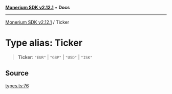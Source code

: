 [**Monerium SDK v2.12.1**](../README.md) • **Docs**

---

[Monerium SDK v2.12.1](../README.md) / Ticker

# Type alias: Ticker

> **Ticker**: `"EUR"` \| `"GBP"` \| `"USD"` \| `"ISK"`

## Source

[types.ts:76](https://github.com/monerium/js-monorepo/blob/63219fde0f935acb35ce19f47571455bbfc0ffa7/packages/sdk/src/types.ts#L76)
